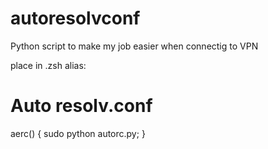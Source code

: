 # autoresolvconf
Python script to make my job easier when connectig to VPN


place in .zsh alias:

# Auto resolv.conf
aerc() { sudo python autorc.py; }
